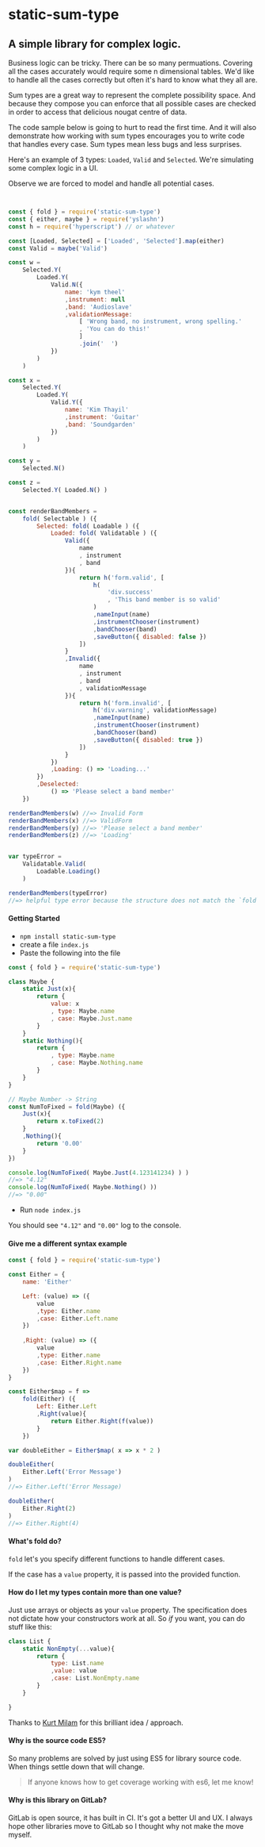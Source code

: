 static-sum-type
===============

A simple library for complex logic.
-----------------------------------

Business logic can be tricky. There can be so many permuations.  Covering all the cases accurately would require some n dimensional tables.  We'd like to handle all the cases correctly but often it's hard to know what they all are.

Sum types are a great way to represent the complete possibility space.  And because they compose you can enforce that all possible cases are checked in order to access that delicious nougat centre of data.

The code sample below is going to hurt to read the first time.  And it will also demonstrate how working with sum types encourages you to write code that handles every case.  Sum types mean less bugs and less surprises.

Here's an example of 3 types: `Loaded`, `Valid` and `Selected`.  We're simulating some complex logic in a UI.

Observe we are forced to model and handle all potential cases.


```js


const { fold } = require('static-sum-type')
const { either, maybe } = require('yslashn')
const h = require('hyperscript') // or whatever

const [Loaded, Selected] = ['Loaded', 'Selected'].map(either)
const Valid = maybe('Valid')

const w =
    Selected.Y(
        Loaded.Y(
            Valid.N({
                name: 'kym theel'
                ,instrument: null
                ,band: 'Audioslave'
                ,validationMessage:
                    [ 'Wrong band, no instrument, wrong spelling.'
                    , 'You can do this!'
                    ]
                    .join('  ')
            })
        )
    )

const x =
    Selected.Y(
        Loaded.Y(
            Valid.Y({
                name: 'Kim Thayil'
                ,instrument: 'Guitar'
                ,band: 'Soundgarden'
            })
        )
    )

const y =
    Selected.N()

const z =
    Selected.Y( Loaded.N() )


const renderBandMembers =
    fold( Selectable ) ({
        Selected: fold( Loadable ) ({
            Loaded: fold( Validatable ) ({
                Valid({
                    name
                    , instrument
                    , band
                }){
                    return h('form.valid', [
                        h(
                            'div.success'
                            , 'This band member is so valid'
                        )
                        ,nameInput(name)
                        ,instrumentChooser(instrument)
                        ,bandChooser(band)
                        ,saveButton({ disabled: false })
                    ])
                }
                ,Invalid({
                    name
                    , instrument
                    , band
                    , validationMessage
                }){
                    return h('form.invalid', [
                        h('div.warning', validationMessage)
                        ,nameInput(name)
                        ,instrumentChooser(instrument)
                        ,bandChooser(band)
                        ,saveButton({ disabled: true })
                    ])
                }
            })
            ,Loading: () => 'Loading...'
        })
        ,Deselected:
            () => 'Please select a band member'
    })

renderBandMembers(w) //=> Invalid Form
renderBandMembers(x) //=> ValidForm
renderBandMembers(y) //=> 'Please select a band member'
renderBandMembers(z) //=> 'Loading'


var typeError =
    Validatable.Valid(
        Loadable.Loading()
    )

renderBandMembers(typeError)
//=> helpful type error because the structure does not match the `fold`
```

#### Getting Started

- `npm install static-sum-type`
- create a file `index.js`
- Paste the following into the file

```js
const { fold } = require('static-sum-type')

class Maybe {
    static Just(x){
        return {
            value: x
            , type: Maybe.name
            , case: Maybe.Just.name
        }
    }
    static Nothing(){
        return {
            , type: Maybe.name
            , case: Maybe.Nothing.name
        }
    }
}

// Maybe Number -> String
const NumToFixed = fold(Maybe) ({
    Just(x){
        return x.toFixed(2)
    }
    ,Nothing(){
        return '0.00'
    }
})

console.log(NumToFixed( Maybe.Just(4.123141234) ) )
//=> "4.12"
console.log(NumToFixed( Maybe.Nothing() ))
//=> "0.00"
```

- Run `node index.js`

You should see `"4.12"` and `"0.00"` log to the console.

#### Give me a different syntax example

```js
const { fold } = require('static-sum-type')

const Either = {
    name: 'Either'

    Left: (value) => ({
        value
        ,type: Either.name
        ,case: Either.Left.name
    })
    
    ,Right: (value) => ({
        value
        ,type: Either.name
        ,case: Either.Right.name
    })
}

const Either$map = f =>
    fold(Either) ({
        Left: Either.Left
        ,Right(value){
            return Either.Right(f(value))
        }
    })

var doubleEither = Either$map( x => x * 2 )

doubleEither(
    Either.Left('Error Message')
)
//=> Either.Left('Error Message)

doubleEither(
    Either.Right(2)
)
//=> Either.Right(4)
```


#### What's fold do?

`fold` let's you specify different functions to handle different cases.

If the case has a `value` property, it is passed into the provided function.

#### How do I let my types contain more than one value?

Just use arrays or objects as your `value` property.  The specification does not dictate how your constructors work at all.  So *if* you want, you can do stuff like this:

```js
class List {
    static NonEmpty(...value){
        return {
            type: List.name
            ,value: value
            ,case: List.NonEmpty.name
        }
    }

}
```

Thanks to [Kurt Milam](https://github.com/kurtmilam) for this brilliant idea / approach.

#### Why is the source code ES5?

So many problems are solved by just using ES5 for library source code.  When things settle down that will change.

> If anyone knows how to get coverage working with es6, let me know!

#### Why is this library on GitLab?

GitLab is open source, it has built in CI.  It's got a better UI and UX.  I always hope other libraries move to GitLab so I thought why not make the move myself.